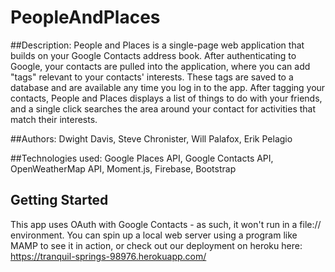 # PeopleAndPlaces

##Description:
People and Places is a single-page web application that builds on your Google Contacts address book. After authenticating to Google, your contacts are pulled into the application, where you can add "tags" relevant to your contacts' interests. These tags are saved to a database and are available any time you log in to the app.  After tagging your contacts, People and Places displays a list of things to do with your friends, and a single click searches the area around your contact for activities that match their interests.

##Authors:
Dwight Davis,
Steve Chronister,
Will Palafox,
Erik Pelagio


##Technologies used:
Google Places API,
Google Contacts API,
OpenWeatherMap API,
Moment.js,
Firebase,
Bootstrap

## Getting Started
This app uses OAuth with Google Contacts - as such, it won't run in a file:// environment. You can spin up a local web server using a program like MAMP to see it in action, or check out our deployment on heroku here: https://tranquil-springs-98976.herokuapp.com/
